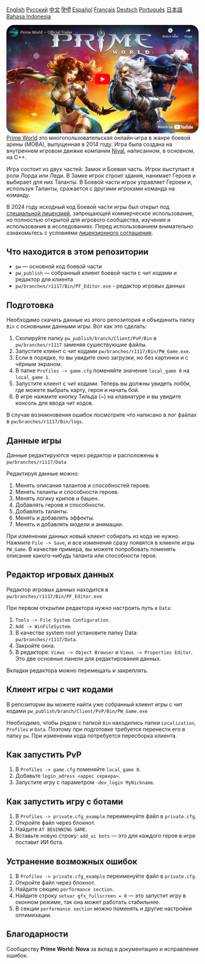 [English](README_English.md)        [Русский](README.md)        [中文](README_Chinese.md)        [हिन्दी](README_Hindi.md)        [Español](README_Spanish.md)        [Français](README_French.md)        [Deutsch](README_German.md)        [Português](README_Portuguese.md)        [日本語](README_Japanese.md)        [Bahasa Indonesia](README_Indonesian.md)

[![Prime World Trailer](PW_trailer.png)](https://youtu.be/Fkd-zva4npI)
[Prime World](https://wikipedia.org/wiki/Prime_World) это многопользовательская онлайн-игра в жанре боевой арены (MOBA), выпущенная в 2014 году. Игра была создана на внутреннем игровом движке компании [Nival](http://nival.com/), написанном, в основном, на C++.

Игра состоит из двух частей: Замок и Боевая часть. Игрок выступает в роли Лорда или Леди. В Замке игрок строит здания, нанимает Героев и выбирает для них Таланты. В Боевой части игрок управляет Героем и, используя Таланты, сражается с другими игроками команда на команду.

В 2024 году исходный код Боевой части игры был открыт под [специальной лицензией](LICENSE.md), запрещающей коммерческое использование, но полностью открытой для игрового сообщества, изучения и использования в исследованиях.
Перед использованием внимательно ознакомьтесь с условиями [лицензионного соглашения](LICENSE.md).

## Что находится в этом репозитории
- `pw` — основной код боевой части
- `pw_publish` — собранный клиент боевой части с чит кодами и редактор для клиента
- `pw/branches/r1117/Bin/PF_Editor.exe` - редактор игровых данных

## Подготовка
Необходимо скачать данные из этого репозитория и объединить папку `Bin` с основными данными игры. Вот как это сделать:

1. Скопируйте папку `pw_publish/branch/Client/PvP/Bin` в `pw/branches/r1117` заменяя сушествуюшие файлы.
2. Запустите клиент с чит кодами `pw/branches/r1117/Bin/PW_Game.exe`.
3. Если в порядке, то  вы увидите окно загрузки, но без картинки и с чёрным экраном.
4. В папке `Profiles -> game.cfg` поменяйте значение `local_game 0` на `local_game 1`.
5. Запустите клиент с чит кодами. Теперь вы должны увидеть лобби, где можете выбрать карту, героя и начать бой.
6. В игре нажмите кнопку Тильда (~) на клавиатуре и вы увидите консоль для ввода чит кодов.

В случае возникновения ошибок посмотрите что написано в лог файлах в `pw/branches/r1117/Bin/logs`.

## Данные игры
Данные редактируются через редактор и расположены в `pw/branches/r1117/Data`

Редактируя данные можно:
1. Менять описания талантов и способностей героев.
2. Менять таланты и способности героев.
3. Менять логику крипов и башен.
4. Добавлять героев и способности.
5. Добавлять таланты.
6. Менять и добавлять эффекты.
7. Менять и добавлять модели и анимации.

При изменении данных новый клиент собирать из кода не нужно. Нажмите `File -> Save`, и все изменения сразу появятся в клиенте игры `PW_Game`. В качестве примера, вы можете попробовать поменять описание какого-нибудь таланта или способности героя.

## Редактор игровых данных
Редактор игровых данных находится в `pw/branches/r1117/Bin/PF_Editor.exe`

При первом открытии редактора нужно настроить путь к `Data`:
1. `Tools -> File System Configuration`.
2. `Add -> WinFileSystem`.
3. В качестве system root установите папку Data: `pw/branches/r1117/Data`.
4. Закройте окна.
5. В редакторе: `Views -> Object Browser` и `Views -> Properties Editor`. Это две основные панели для редактирования данных.

Вкладки редактора можно перемещать и закреплять.

## Клиент игры с чит кодами
В репозитории вы можете найти уже собранный клиент игры с чит кодами `pw_publish/branch/Client/PvP/Bin/PW_Game.exe`

Необходимо, чтобы рядом с папкой `Bin` находились папки `Localization`, `Profiles` и `Data`. Поэтому при подготовке требуется перенести его в папку `pw`. При изменении кода потребуется пересборка клиента.

## Как запустить PvP
1. В `Profiles -> game.cfg` поменяйте `local_game 0`.
2. Добавьте `login_adress <адрес сервера>`.
3. Запустите игру с параметром `-dev_login MyNickname`.

## Как запустить игру с ботами
1. В `Profiles -> private.cfg_example` переименуйте файл в `private.cfg`.
2. Откройте файл через блокнот.
3. Найдите `AT BEGINNING GAME`.
4. Вставьте новую строку: `add_ai bots` — это для каждого героя в игре поставит ИИ бота.

## Устранение возможных ошибок
1. В `Profiles -> private.cfg_example` переименуйте файл в `private.cfg`.
2. Откройте файл через блокнот.
3. Найдите секцию `performance section`.
4. Найдите строку `setvar gfx_fullscreen = 0` — это запустит игру в оконном режиме, так она может работать стабильнее.
5. В секции `performance section` можно поменять и другие настройки оптимизации.

## Благодарности
Сообществу **Prime World: Nova** за вклад в документацию и исправление ошибок.
